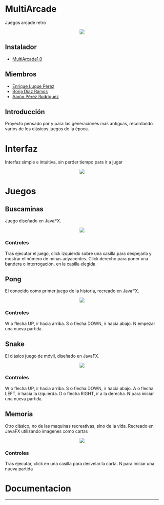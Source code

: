 # MultiArcade
Juegos arcade retro

<p align="center"><img src="/githubImg/main.gif" width=""/></p>

## Instalador

 - [MultiArcade1.0](https://github.com/dam-dad/MultiArcade/releases)

## Miembros

 - [Enrique Luque Pérez](https://github.com/Engo660)
 - [Borja Díaz Ramos](https://github.com/Borja-29)
 - [Aarón Pérez Rodríguez](https://github.com/Skarnisk89)

## Introducción

Proyecto pensado por y para las generaciones más antiguas, recordando varios de los clásicos juegos de la época.

# Interfaz

Interfaz simple e intuitiva, sin perder tiempo para ir a jugar

<p align="center"><img src="/githubImg/interfazPrincipal.png" width=""/></p>

# Juegos

## Buscaminas
Juego diseñado en JavaFX.

<p align="center"><img src="/githubImg/buscaminas.png" width=""/></p>

### Controles

Tras ejecutar el juego, click izquierdo sobre una casilla para despejarla y mostrar el número de minas adyacentes. Click derecho para poner una bandera o interrogación.
en la casilla elegida.

 ## Pong

El conocido como primer juego de la historia, recreado en JavaFX.

<p align="center"><img src="/githubImg/pong.png" width=""/></p>

### Controles

W o flecha UP, ir hacia arriba. S o flecha DOWN, ir hacia abajo. N empezar una nueva partida.

 ## Snake

El clásico juego de móvil, diseñado en JavaFX.

<p align="center"><img src="/githubImg/snake.png" width=""/></p>

 ### Controles

W o flecha UP, ir hacia arriba. S o flecha DOWN, ir hacia abajo. A o flecha LEFT, ir hacia la izquierda. D o flecha RIGHT, ir a la derecha. N para iniciar una nueva partida.

  ## Memoria

Otro clásico, no de las maquinas recreativas, sino de la vida. Recreado en JavaFX utilizando imágenes como cartas

<p align="center"><img src="/githubImg/memoria.png" width=""/></p>

 ### Controles

Tras ejecutar, click en una casilla para desvelar la carta. N para iniciar una nueva partida

 # Documentacion

---------------
